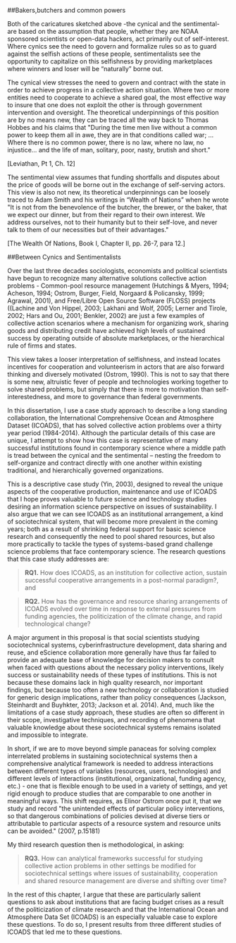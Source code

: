 ##Bakers,butchers and common powers

Both of the caricatures sketched above -the cynical and the sentimental- are based on the assumption that people, whether they are NOAA sponsored scientists or open-data hackers, act primarily out of self-interest. Where cynics see the need to govern and formalize rules so as to guard against the selfish actions of these people, sentimentalists see the opportunity to capitalize on this selfishness by providing marketplaces where winners and loser will be “naturally” borne out. 

The cynical view stresses the need to govern and contract with the state in order to achieve progress in a collective action situation. Where two or more entities need to cooperate to achieve a shared goal, the most effective way to insure that one does not exploit the other is through government intervention and oversight. The theoretical underpinnings of this position are by no means new, they can be traced all the way back to Thomas Hobbes and his claims that "During the time men live without a common power to keep them all in awe, they are in that conditions called war; …Where there is no common power, there is no law, where no law, no injustice… and the life of man, solitary, poor, nasty, brutish and short."

[Leviathan, Pt 1, Ch. 12]

The sentimental view assumes that funding shortfalls and disputes about the price of goods will be borne out in the exchange of self-serving actors. This view is also not new, its theoretical underpinnings can be loosely traced to Adam Smith and his writings in “Wealth of Nations” when he wrote "It is not from the benevolence of the butcher, the brewer, or the baker, that we expect our dinner, but from their regard to their own interest. We address ourselves, not to their humanity but to their self-love, and never talk to them of our necessities but of their advantages."

[The Wealth Of Nations, Book I, Chapter II, pp. 26-7, para 12.]

##Between Cynics and Sentimentalists 

Over the last three decades sociologists, economists and political scientists have begun to recognize many alternative solutions collective action problems -  Common-pool resource management (Hutchings & Myers, 1994; Acheson, 1994; Ostrom, Burger, Field, Norgaard & Policansky, 1999; Agrawal, 2001), and Free/Libre Open Source Software (FLOSS) projects ((Lachine and Von Hippel, 2003; Lakhani and Wolf, 2005; Lerner and Tirole, 2002; Hars and Ou, 2001; Benkler, 2002) are just a few examples of collective action scenarios where a mechanism for organizing work, sharing goods and distributing credit have achieved high levels of sustained success by operating outside of absolute marketplaces, or the hierarchical rule of firms and states.  

This view takes a looser interpretation of selfishness, and instead locates incentives for cooperation and volunteerism in actors that are also forward thinking and diversely motivated (Ostrom, 1990). This is not to say that there is some new, altruistic fever of people and technologies working together to solve shared problems, but simply that there is more to motivation than self-interestedness, and more to governance than federal governments.  

In this dissertation, I use a case study approach to describe a long standing collaboration, the International Comprehensive Ocean and Atmosphere Dataset (ICOADS), that has solved collective action problems over a thirty year period (1984-2014). Although the particular details of this case are unique, I attempt to show how this case is representative of many successful institutions found in contemporary science where a middle path is tread between the cynical and the sentimental – nesting the freedom to self-organize and contract directly with one another within existing traditional, and hierarchically governed organizations. 

This is a descriptive case study (Yin, 2003), designed to reveal the unique aspects of the cooperative production, maintenance and use of ICOADS that I hope proves valuable to future science and technology studies desiring an information science perspective on issues of sustainability. I also argue that we can see ICOADS as an institutional arrangement, a kind of sociotechnical system, that will become more prevalent in the coming years; both as a result of shrinking federal support for basic science research and consequently the need to pool shared resources, but also more practically to tackle the types of systems-based grand challenge science problems that face contemporary science. The research questions that this case study addresses are:

>**RQ1.** How does ICOADS, as an institution for collective action, sustain successful cooperative arrangements in a post-normal paradigm?, and 

>**RQ2.** How has the governance and resource sharing arrangements of ICOADS evolved over time in response to external pressures from funding agencies, the politicization of the climate change, and rapid technological change? 

A major argument in this proposal is that social scientists studying sociotechnical systems, cyberinfrastructure development, data sharing and reuse, and eScience collaboration more generally have thus far failed to provide an adequate base of knowledge for decision makers to consult when faced with questions about the necessary policy interventions, likely success or sustainability needs of these types of institutions. This is not because these domains lack in high quality research, nor important findings, but because too often a new technology or collaboration is studied for generic design implications, rather than policy consequences (Jackson, Steinhardt and Buyhkter, 2013; Jackson et al. 2014). And, much like the limitations of a case study approach, these studies are often so different in their scope, investigative techniques, and recording of phenomena that valuable knowledge about these sociotechnical systems remains isolated and impossible to integrate. 

In short, if we are to move beyond simple panaceas for solving complex interrelated problems in sustaining sociotechnical systems then a comprehensive analytical framework is needed to address interactions between different types of variables (resources, users, technologies) and different levels of interactions (institutional, organizational, funding agency, etc.) - one that is flexible enough to be used in a variety of settings, and yet rigid enough to produce studies that are comparable to one another in meaningful ways. This shift requires, as Elinor Ostrom once put it, that we study and record "the unintended effects of particular policy interventions, so that dangerous combinations of policies devised at diverse tiers or attributable to particular aspects of a resource system and resource units can be avoided." (2007, p.15181)

My third research question then is methodological, in asking:  

>**RQ3.** How can analytical frameworks successful for studying collective action problems in other settings be modified for sociotechnical settings where issues of sustainability, cooperation and shared resource management are diverse and shifting over time?  

In the rest of this chapter, I argue that these are particularly salient questions to ask about institutions that are facing budget crises as a result of the politicization of climate research and that the International Ocean and Atmosphere Data Set (ICOADS) is an especially valuable case to explore these questions. To do so, I present results from three different studies of ICOADS that led me to these questions. 